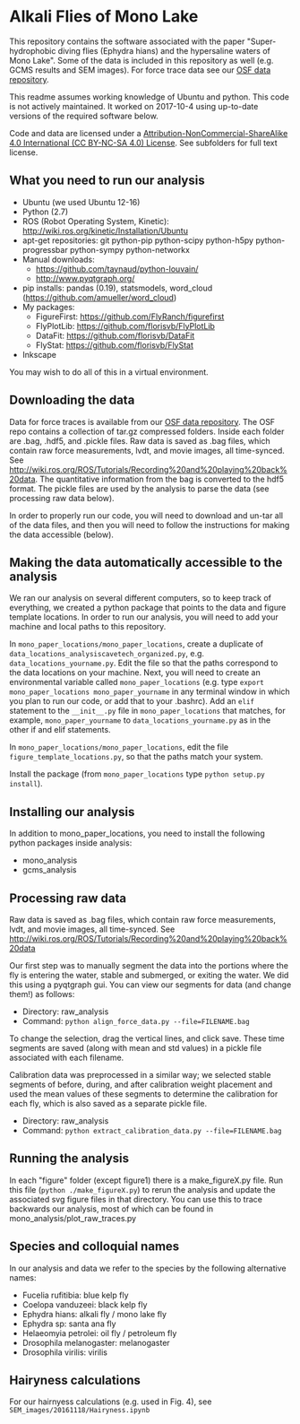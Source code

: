 # Alkali Flies of Mono Lake
This repository contains the software associated with the paper "Super-hydrophobic diving flies (Ephydra hians) and the hypersaline waters of Mono Lake". Some of the data is included in this repository as well (e.g. GCMS results and SEM images). For force trace data see our [OSF data repository](https://osf.io/43yhs/ "OSF data repository").

This readme assumes working knowledge of Ubuntu and python. This code is not actively maintained. It worked on 2017-10-4 using up-to-date versions of the required software below.

Code and data are licensed under a [Attribution-NonCommercial-ShareAlike 4.0 International (CC BY-NC-SA 4.0) License](https://creativecommons.org/licenses/by-nc-sa/4.0/ "CC BY-NC-SA 4.0"). See subfolders for full text license.

## What you need to run our analysis
* Ubuntu (we used Ubuntu 12-16)
* Python (2.7)
* ROS (Robot Operating System, Kinetic): http://wiki.ros.org/kinetic/Installation/Ubuntu
* apt-get repositories: git python-pip python-scipy python-h5py python-progressbar python-sympy python-networkx
* Manual downloads: 
  * https://github.com/taynaud/python-louvain/
  * http://www.pyqtgraph.org/
* pip installs: pandas (0.19), statsmodels, word_cloud (https://github.com/amueller/word_cloud)
* My packages:
  * FigureFirst: https://github.com/FlyRanch/figurefirst
  * FlyPlotLib: https://github.com/florisvb/FlyPlotLib
  * DataFit: https://github.com/florisvb/DataFit
  * FlyStat: https://github.com/florisvb/FlyStat
* Inkscape

You may wish to do all of this in a virtual environment.

## Downloading the data

Data for force traces is available from our [OSF data repository](https://osf.io/43yhs/ "OSF data repository"). The OSF repo contains a collection of tar.gz compressed folders. Inside each folder are .bag, .hdf5, and .pickle files. Raw data is saved as .bag files, which contain raw force measurements, lvdt, and movie images, all time-synced. See http://wiki.ros.org/ROS/Tutorials/Recording%20and%20playing%20back%20data. The quantitative information from the bag is converted to the hdf5 format. The pickle files are used by the analysis to parse the data (see processing raw data below). 

In order to properly run our code, you will need to download and un-tar all of the data files, and then you will need to follow the instructions for making the data accessible (below).

## Making the data automatically accessible to the analysis
We ran our analysis on several different computers, so to keep track of everything, we created a python package that points to the data and figure template locations. In order to run our analysis, you will need to add your machine and local paths to this repository. 

In `mono_paper_locations/mono_paper_locations`, create a duplicate of `data_locations_analysiscavetech_organized.py`, e.g. `data_locations_yourname.py`. Edit the file so that the paths correspond to the data locations on your machine. Next, you will need to create an environmental variable called `mono_paper_locations` (e.g. type `export mono_paper_locations mono_paper_yourname` in any terminal window in which you plan to run our code, or add that to your .bashrc). Add an `elif` statement to the `__init__.py` file in `mono_paper_locations` that matches, for example, `mono_paper_yourname` to  `data_locations_yourname.py` as in the other if and elif statements.

In `mono_paper_locations/mono_paper_locations`, edit the file `figure_template_locations.py`, so that the paths match your system.

Install the package (from `mono_paper_locations` type `python setup.py install`). 

## Installing our analysis

In addition to mono_paper_locations, you need to install the following python packages inside analysis:
* mono_analysis
* gcms_analysis

## Processing raw data
Raw data is saved as .bag files, which contain raw force measurements, lvdt, and movie images, all time-synced. See http://wiki.ros.org/ROS/Tutorials/Recording%20and%20playing%20back%20data

Our first step was to manually segment the data into the portions where the fly is entering the water, stable and submerged, or exiting the water. We did this using a pyqtgraph gui. You can view our segments for data (and change them!) as follows:

* Directory: raw_analysis
* Command: `python align_force_data.py --file=FILENAME.bag`

To change the selection, drag the vertical lines, and click save. These time segments are saved (along with mean and std values) in a pickle file associated with each filename.

Calibration data was preprocessed in a similar way; we selected stable segments of before, during, and after calibration weight placement and used the mean values of these segments to determine the calibration for each fly, which is also saved as a separate pickle file. 

* Directory: raw_analysis
* Command: `python extract_calibration_data.py --file=FILENAME.bag`

## Running the analysis

In each "figure" folder (except figure1) there is a make_figureX.py file. Run this file (`python ./make_figureX.py`) to rerun the analysis and update the associated svg figure files in that directory. You can use this to trace backwards our analysis, most of which can be found in mono_analysis/plot_raw_traces.py

## Species and colloquial names

In our analysis and data we refer to the species by the following alternative names:

* Fucelia rufitibia: blue kelp fly
* Coelopa vanduzeei: black kelp fly
* Ephydra hians: alkali fly / mono lake fly
* Ephydra sp: santa ana fly
* Helaeomyia petrolei: oil fly / petroleum fly
* Drosophila melanogaster: melanogaster
* Drosophila virilis: virilis

## Hairyness calculations

For our hairnyess calculations (e.g. used in Fig. 4), see `SEM_images/20161118/Hairyness.ipynb`
